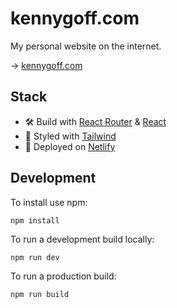 # kennygoff.com

My personal website on the internet.

&rarr; [kennygoff.com](https://kennygoff.com)

## Stack

- 🛠️ Build with [React Router](https://reactrouter.com) &
  [React](https://react.dev/)
- 💅 Styled with [Tailwind](https://tailwindcss.com/)
- 🚀 Deployed on [Netlify](https://www.netlify.com/)

## Development

To install use npm:

```
npm install
```

To run a development build locally:

```
npm run dev
```

To run a production build:

```
npm run build
```
